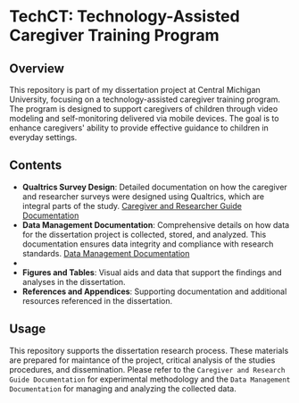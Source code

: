 
# TechCT: Technology-Assisted Caregiver Training Program

## Overview

This repository is part of my dissertation project at Central Michigan University, focusing on a technology-assisted caregiver training program. The program is designed to support caregivers of children through video modeling and self-monitoring delivered via mobile devices. The goal is to enhance caregivers' ability to provide effective guidance to children in everyday settings.

## Contents

- **Qualtrics Survey Design**: Detailed documentation on how the caregiver and researcher surveys were designed using Qualtrics, which are integral parts of the study. [Caregiver and Researcher Guide Documentation](https://github.com/rdwyse/TechCT/blob/main/TechCT%20-%20%20Caregiver%20and%20Researcher%20Guide%20Documentation.md)
- **Data Management Documentation**: Comprehensive details on how data for the dissertation project is collected, stored, and analyzed. This documentation ensures data integrity and compliance with research standards. [Data Management Documentation](https://github.com/rdwyse/TechCT/blob/main/TechCT%20-%20Data%20Management%20Documentation.md)
- 
- **Figures and Tables**: Visual aids and data that support the findings and analyses in the dissertation.
- **References and Appendices**: Supporting documentation and additional resources referenced in the dissertation.

## Usage

This repository supports the dissertation research process. These materials are prepared for maintance of the project, critical analysis of the studies procedures, and dissemination. Please refer to the `Caregiver and Research Guide Documentation` for experimental methodology and the `Data Management Documentation` for managing and analyzing the collected data.

